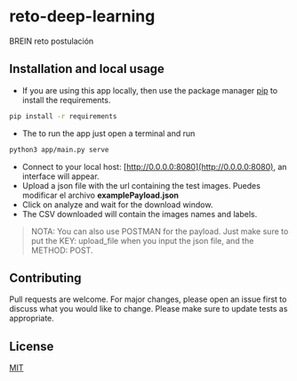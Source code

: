 # reto-deep-learning
BREIN reto postulación

## Installation and local usage

- If you are using this app locally, then use the package manager [pip](https://pip.pypa.io/en/stable/) to install the requirements.
```bash
pip install -r requirements
```
- The to run the app just open a terminal and run
```bash
python3 app/main.py serve
```
- Connect to your local host: [http://0.0.0.0:8080](http://0.0.0.0:8080), an interface will appear. 
- Upload a json file with the url containing the test images. Puedes modificar el archivo **examplePayload.json**
- Click on analyze and wait for the download window.
- The CSV downloaded will contain the images names and labels.

> NOTA: You can also use POSTMAN for the payload. Just make sure to put the KEY: upload_file when you input the json file, and the METHOD: POST. 

## Contributing
Pull requests are welcome. For major changes, please open an issue first to discuss what you would like to change.
Please make sure to update tests as appropriate.

## License
[MIT](https://choosealicense.com/licenses/mit/)
